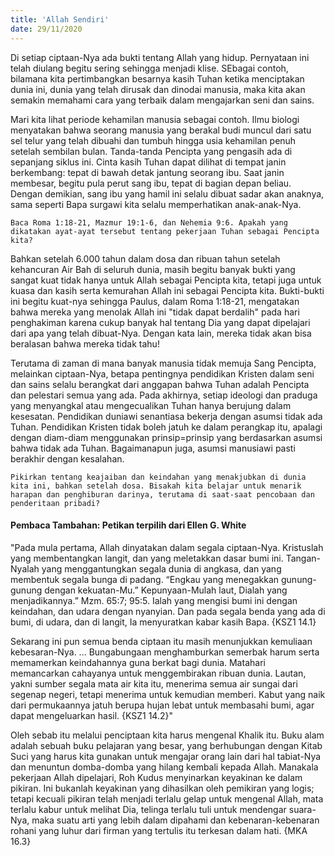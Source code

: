 ```yaml
---
title: 'Allah Sendiri'
date: 29/11/2020
---
```


Di setiap ciptaan-Nya ada bukti tentang Allah yang hidup. Pernyataan ini telah diulang begitu sering sehingga menjadi klise. SEbagai contoh, bilamana kita pertimbangkan besarnya kasih Tuhan ketika menciptakan dunia ini, dunia yang telah dirusak dan dinodai manusia, maka kita akan semakin memahami cara yang terbaik dalam mengajarkan seni dan sains.

Mari kita lihat periode kehamilan manusia sebagai contoh. Ilmu biologi menyatakan bahwa seorang manusia yang berakal budi muncul dari satu sel telur yang telah dibuahi dan tumbuh hingga usia kehamilan penuh setelah sembilan bulan. Tanda-tanda Pencipta yang pengasih ada di sepanjang siklus ini. Cinta kasih Tuhan dapat dilihat di tempat janin berkembang: tepat di bawah detak jantung seorang ibu. Saat janin membesar, begitu pula perut sang ibu, tepat di bagian depan beliau. Dengan demikian, sang ibu yang hamil ini selalu dibuat sadar akan anaknya, sama seperti Bapa surgawi kita selalu memperhatikan anak-anak-Nya.

`Baca Roma 1:18-21, Mazmur 19:1-6, dan Nehemia 9:6. Apakah yang dikatakan ayat-ayat tersebut tentang pekerjaan Tuhan sebagai Pencipta kita?`

Bahkan setelah 6.000 tahun dalam dosa dan ribuan tahun setelah kehancuran Air Bah di seluruh dunia, masih begitu banyak bukti yang sangat kuat tidak hanya untuk Allah sebagai Pencipta kita, tetapi juga untuk kuasa dan kasih serta kemurahan Allah ini sebagai Pencipta kita. Bukti-bukti ini begitu kuat-nya sehingga Paulus, dalam Roma 1:18-21, mengatakan bahwa mereka yang menolak Allah ini "tidak dapat berdalih" pada hari penghakiman karena cukup banyak hal tentang Dia yang dapat dipelajari dari apa yang telah dibuat-Nya. Dengan kata lain, mereka tidak akan bisa beralasan bahwa mereka tidak tahu!

Terutama di zaman di mana banyak manusia tidak memuja Sang Pencipta, melainkan ciptaan-Nya, betapa pentingnya pendidikan Kristen dalam seni dan sains selalu berangkat dari anggapan bahwa Tuhan adalah Pencipta dan pelestari semua yang ada. Pada akhirnya, setiap ideologi dan praduga yang menyangkal atau mengecualikan Tuhan hanya berujung dalam kesesatan. Pendidikan duniawi senantiasa bekerja dengan asumsi tidak ada Tuhan. Pendidikan Kristen tidak boleh jatuh ke dalam perangkap itu, apalagi dengan diam-diam menggunakan prinsip=prinsip yang berdasarkan asumsi bahwa tidak ada Tuhan. Bagaimanapun juga, asumsi manusiawi pasti berakhir dengan kesalahan.

`Pikirkan tentang keajaiban dan keindahan yang menakjubkan di dunia kita ini, bahkan setelah dosa. Bisakah kita belajar untuk menarik harapan dan penghiburan darinya, terutama di saat-saat pencobaan dan penderitaan pribadi?`

#### Pembaca Tambahan: Petikan terpilih dari Ellen G. White

"Pada mula pertama, Allah dinyatakan dalam segala ciptaan-Nya. Kristuslah yang membentangkan langit, dan yang meletakkan dasar bumi ini. Tangan-Nyalah yang menggantungkan segala dunia di angkasa, dan yang membentuk segala bunga di padang. “Engkau yang menegakkan gunung-gunung dengan kekuatan-Mu.” Kepunyaan-Mulah laut, Dialah yang menjadikannya.” Mzm. 65:7; 95:5. Ialah yang mengisi bumi ini dengan keindahan, dan udara dengan nyanyian. Dan pada segala benda yang ada di bumi, di udara, dan di langit, Ia menyuratkan kabar kasih Bapa. {KSZ1 14.1}

Sekarang ini pun semua benda ciptaan itu masih menunjukkan kemuliaan kebesaran-Nya. ... Bungabungaan menghamburkan semerbak harum serta memamerkan keindahannya guna berkat bagi dunia. Matahari memancarkan cahayanya untuk menggembirakan ribuan dunia. Lautan, yakni sumber segala mata air kita itu, menerima semua air sungai dari segenap negeri, tetapi menerima untuk kemudian memberi. Kabut yang naik dari permukaannya jatuh berupa hujan lebat untuk membasahi bumi, agar dapat mengeluarkan hasil. {KSZ1 14.2}"

Oleh sebab itu melalui penciptaan kita harus mengenal Khalik itu. Buku alam adalah sebuah buku pelajaran yang besar, yang berhubungan dengan Kitab Suci yang harus kita gunakan untuk mengajar orang lain dari hal tabiat-Nya dan menuntun domba-domba yang hilang kembali kepada Allah. Manakala pekerjaan Allah dipelajari, Roh Kudus menyinarkan keyakinan ke dalam pikiran. Ini bukanlah keyakinan yang dihasilkan oleh pemikiran yang logis; tetapi kecuali pikiran telah menjadi terlalu gelap untuk mengenal Allah, mata terlalu kabur untuk melihat Dia, telinga terlalu tuli untuk mendengar suara-Nya, maka suatu arti yang lebih dalam dipahami dan kebenaran-kebenaran rohani yang luhur dari firman yang tertulis itu terkesan dalam hati. {MKA 16.3}